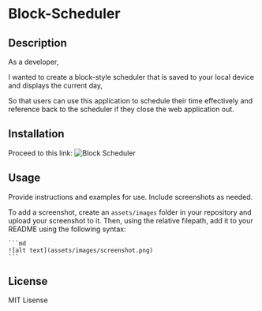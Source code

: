 # Block-Scheduler

## Description

As a developer,

I wanted to create a block-style scheduler that is saved to your local device and displays the current day,

So that users can use this application to schedule their time effectively and reference back to the scheduler if they close the web application out.

## Installation

Proceed to this link: ![Block Scheduler]()

## Usage

Provide instructions and examples for use. Include screenshots as needed.

To add a screenshot, create an `assets/images` folder in your repository and upload your screenshot to it. Then, using the relative filepath, add it to your README using the following syntax:

    ```md
    ![alt text](assets/images/screenshot.png)
    ```

## License

MIT Lisense
